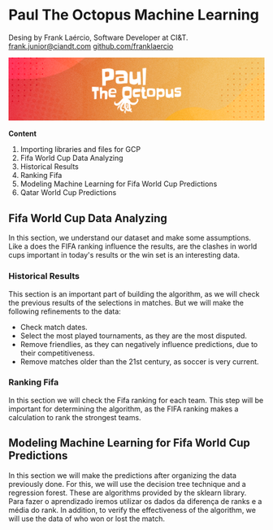 # Paul The Octopus Machine Learning

Desing by Frank Laércio, Software Developer at CI&T.<br>
frank.junior@ciandt.com [github.com/franklaercio](https://github.com/franklaercio)

![banner.png](img/paul.png)

**Content**
1. Importing libraries and files for GCP
2. Fifa World Cup Data Analyzing
3. Historical Results
4. Ranking Fifa
5. Modeling Machine Learning for Fifa World Cup Predictions
6. Qatar World Cup Predictions

## **Fifa World Cup Data Analyzing**

In this section, we understand our dataset and make some assumptions. Like a does the FIFA ranking influence the results, are the clashes in world cups important in today's results or the win set is an interesting data.

### **Historical Results**

This section is an important part of building the algorithm, as we will check the previous results of the selections in matches. But we will make the following refinements to the data:
* Check match dates.
* Select the most played tournaments, as they are the most disputed.
* Remove friendlies, as they can negatively influence predictions, due to their competitiveness.
* Remove matches older than the 21st century, as soccer is very current.

### **Ranking Fifa**

In this section we will check the Fifa ranking for each team. This step will be important for determining the algorithm, as the FIFA ranking makes a calculation to rank the strongest teams.

## **Modeling Machine Learning for Fifa World Cup Predictions**

In this section we will make the predictions after organizing the data previously done. For this, we will use the decision tree technique and a regression forest. These are algorithms provided by the sklearn library. <br>
Para fazer o aprendizado iremos utilizar os dados da diferença de ranks e a média do rank. In addition, to verify the effectiveness of the algorithm, we will use the data of who won or lost the match.
